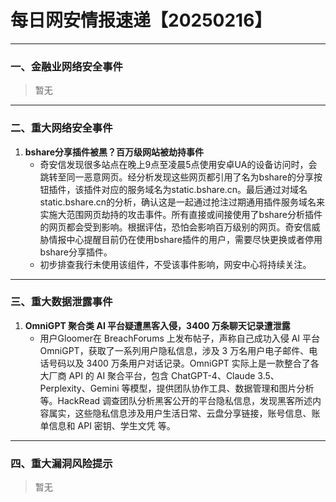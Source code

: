 # **每日网安情报速递【20250216】**

------

### 一、金融业网络安全事件

> 暂无

------

### 二、重大网络安全事件

1. **bshare分享插件被黑？百万级网站被劫持事件**
   - 奇安信发现很多站点在晚上9点至凌晨5点使用安卓UA的设备访问时，会跳转至同一恶意网页。经分析发现这些网页都引用了名为bshare的分享按钮插件，该插件对应的服务域名为static.bshare.cn。最后通过对域名static.bshare.cn的分析，确认这是一起通过抢注过期通用插件服务域名来实施大范围网页劫持的攻击事件。所有直接或间接使用了bshare分析插件的网页都会受到影响。根据评估，恐怕会影响百万级别的网页。奇安信威胁情报中心提醒目前仍在使用bshare插件的用户，需要尽快更换或者停用bshare分享插件。
   - 初步排查我行未使用该组件，不受该事件影响，网安中心将持续关注。

------

### 三、重大数据泄露事件

1. **OmniGPT 聚合类 AI 平台疑遭黑客入侵，3400 万条聊天记录遭泄露**
   - 用户Gloomer在 BreachForums 上发布帖子，声称自己成功入侵 AI 平台 OmniGPT，获取了一系列用户隐私信息，涉及 3 万名用户电子邮件、电话号码以及 3400 万条用户对话记录。OmniGPT 实际上是一款整合了各大厂商 API 的 AI 聚合平台，包含 ChatGPT-4、Claude 3.5、Perplexity、Gemini 等模型，提供团队协作工具、数据管理和图片分析等。HackRead 调查团队分析黑客公开的平台隐私信息，发现黑客所述内容属实，这些隐私信息涉及用户生活日常、云盘分享链接，账号信息、账单信息和 API 密钥、学生文凭 等。

------

### 四、重大漏洞风险提示

> 暂无


